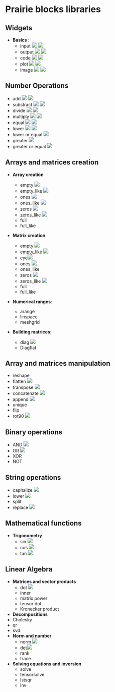 

# Prairie blocks libraries

## Widgets

- **Basics** :
  - input <img src="https://img.shields.io/badge/-beta-green.svg"/> <img src="https://img.shields.io/badge/icon-done-green.svg"/>
  - output  <img src="https://img.shields.io/badge/-beta-green.svg"/> <img src="https://img.shields.io/badge/icon-done-green.svg"/>
  - code <img src="https://img.shields.io/badge/-beta-green.svg"/> <img src="https://img.shields.io/badge/icon-done-green.svg"/>
  - plot <img src="https://img.shields.io/badge/-beta-green.svg"/> <img src="https://img.shields.io/badge/icon-done-green.svg"/>
  - image <img src="https://img.shields.io/badge/-beta-green.svg"/> <img src="https://img.shields.io/badge/icon-done-green.svg"/>

## Number Operations

- add <img src="https://img.shields.io/badge/-beta-green.svg"/> <img src="https://img.shields.io/badge/icon-done-green.svg"/>
- substract <img src="https://img.shields.io/badge/-beta-green.svg"/> <img src="https://img.shields.io/badge/icon-done-green.svg"/>
- divide <img src="https://img.shields.io/badge/-beta-green.svg"/> <img src="https://img.shields.io/badge/icon-done-green.svg"/>
- multiply <img src="https://img.shields.io/badge/-beta-green.svg"/> <img src="https://img.shields.io/badge/icon-done-green.svg"/>
- equal <img src="https://img.shields.io/badge/-beta-green.svg"/> <img src="https://img.shields.io/badge/icon-done-green.svg"/>
- lower <img src="https://img.shields.io/badge/-beta-green.svg"/> <img src="https://img.shields.io/badge/icon-done-green.svg"/>
- lower or equal <img src="https://img.shields.io/badge/icon-done-green.svg"/>
- greater <img src="https://img.shields.io/badge/icon-done-green.svg"/>
- greater or equal <img src="https://img.shields.io/badge/icon-done-green.svg"/>

## Arrays and matrices creation

- **Array creation**
  - empty <img src="https://img.shields.io/badge/icon-done-green.svg"/>
  - empty_like <img src="https://img.shields.io/badge/icon-done-green.svg"/>
  - ones <img src="https://img.shields.io/badge/icon-done-green.svg"/>
  - ones_like <img src="https://img.shields.io/badge/icon-done-green.svg"/>
  - zeros <img src="https://img.shields.io/badge/icon-done-green.svg"/>
  - zeros_like <img src="https://img.shields.io/badge/icon-done-green.svg"/>
  - full
  - full_like


- **Matrix creation**:
  - empty <img src="https://img.shields.io/badge/icon-done-green.svg"/>
  - empty_like <img src="https://img.shields.io/badge/icon-done-green.svg"/>
  - eye<img src="https://img.shields.io/badge/icon-done-green.svg"/>
  - ones <img src="https://img.shields.io/badge/icon-done-green.svg"/>
  - ones_like
  - zeros <img src="https://img.shields.io/badge/icon-done-green.svg"/>
  - zeros_like <img src="https://img.shields.io/badge/icon-done-green.svg"/>
  - full 
  - full_like
- **Numerical ranges**:

  - arange
  - linspace
  - meshgrid
- **Building matrices**:

  - diag  <img src="https://img.shields.io/badge/icon-done-green.svg"/>
  - Diagflat

## Array and matrices manipulation

- reshape
- flatten  <img src="https://img.shields.io/badge/icon-done-green.svg"/>
- transpose  <img src="https://img.shields.io/badge/icon-done-green.svg"/>
- concatenate  <img src="https://img.shields.io/badge/icon-done-green.svg"/>
- append <img src="https://img.shields.io/badge/icon-done-green.svg"/>
- unique
- flip
- rot90 <img src="https://img.shields.io/badge/icon-done-green.svg"/>

## Binary operations

- AND <img src="https://img.shields.io/badge/icon-done-green.svg"/>
- OR <img src="https://img.shields.io/badge/icon-done-green.svg"/>
- XOR
- NOT 

## String operations

- capitalize <img src="https://img.shields.io/badge/icon-done-green.svg"/>
- lower <img src="https://img.shields.io/badge/icon-done-green.svg"/>
- split
- replace <img src="https://img.shields.io/badge/icon-done-green.svg"/>

## Mathematical functions

- **Trigonometry**
  - sin <img src="https://img.shields.io/badge/icon-done-green.svg"/>
  - cos <img src="https://img.shields.io/badge/icon-done-green.svg"/>
  - tan <img src="https://img.shields.io/badge/icon-done-green.svg"/>



## Linear Algebra

- **Matrices and vector products**
  - dot <img src="https://img.shields.io/badge/icon-done-green.svg"/>
  - inner
  - matrix power
  - tensor dot
  - Kronecker product
-  **Decompositions**
  - Cholesky
  - qr
  - svd
- **Norm and number**
  - norm <img src="https://img.shields.io/badge/icon-done-green.svg"/>
  - det<img src="https://img.shields.io/badge/icon-done-green.svg"/>
  - rank
  - trace
- **Solving equations and inversion**
  - solve
  - tensorsolve
  - lstsqr
  - inv



